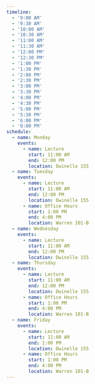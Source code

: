 ```yaml
---
timeline:
  - '9:00 AM'
  - '9:30 AM'
  - '10:00 AM'
  - '10:30 AM'
  - '11:00 AM'
  - '11:30 AM'
  - '12:00 PM'
  - '12:30 PM'
  - '1:00 PM'
  - '1:30 PM'
  - '2:00 PM'
  - '2:30 PM'
  - '3:00 PM'
  - '3:30 PM'
  - '4:00 PM'
  - '4:30 PM'
  - '5:00 PM'
  - '5:30 PM'
  - '6:00 PM'
  - '8:00 PM'
schedule:
  - name: Monday
    events:
      - name: Lecture
        start: 11:00 AM
        end: 12:00 PM
        location: Dwinelle 155
  - name: Tuesday
    events:
      - name: Lecture
        start: 11:00 AM
        end: 12:00 PM
        location: Dwinelle 155
      - name: Office Hours
        start: 1:00 PM
        end: 4:00 PM
        location: Warren 101-B
  - name: Wednesday
    events:
      - name: Lecture
        start: 11:00 AM
        end: 12:00 PM
        location: Dwinelle 155
  - name: Thursday
    events:  
      - name: Lecture
        start: 11:00 AM
        end: 12:00 PM
        location: Dwinelle 155
      - name: Office Hours
        start: 1:00 PM
        end: 4:00 PM
        location: Warren 101-B
  - name: Friday
    events:
      - name: Lecture
        start: 11:00 AM
        end: 1:00 PM
        location: Dwinelle 155
      - name: Office Hours
        start: 1:00 PM
        end: 4:00 PM
        location: Warren 101-B
---
```


